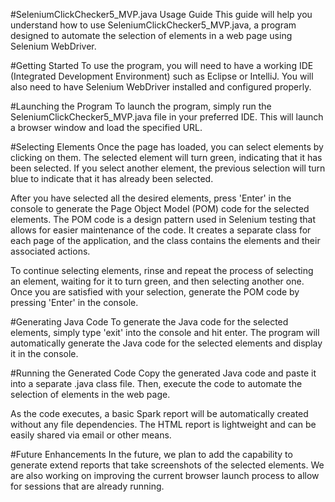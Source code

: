 #SeleniumClickChecker5_MVP.java Usage Guide
This guide will help you understand how to use SeleniumClickChecker5_MVP.java, a program designed to automate the selection of elements in a web page using Selenium WebDriver.

#Getting Started
To use the program, you will need to have a working IDE (Integrated Development Environment) such as Eclipse or IntelliJ. You will also need to have Selenium WebDriver installed and configured properly.

#Launching the Program
To launch the program, simply run the SeleniumClickChecker5_MVP.java file in your preferred IDE. This will launch a browser window and load the specified URL.

#Selecting Elements
Once the page has loaded, you can select elements by clicking on them. The selected element will turn green, indicating that it has been selected. If you select another element, the previous selection will turn blue to indicate that it has already been selected.

After you have selected all the desired elements, press 'Enter' in the console to generate the Page Object Model (POM) code for the selected elements. The POM code is a design pattern used in Selenium testing that allows for easier maintenance of the code. It creates a separate class for each page of the application, and the class contains the elements and their associated actions.

To continue selecting elements, rinse and repeat the process of selecting an element, waiting for it to turn green, and then selecting another one. Once you are satisfied with your selection, generate the POM code by pressing 'Enter' in the console.

#Generating Java Code
To generate the Java code for the selected elements, simply type 'exit' into the console and hit enter. The program will automatically generate the Java code for the selected elements and display it in the console.

#Running the Generated Code
Copy the generated Java code and paste it into a separate .java class file. Then, execute the code to automate the selection of elements in the web page.

As the code executes, a basic Spark report will be automatically created without any file dependencies. The HTML report is lightweight and can be easily shared via email or other means.

#Future Enhancements
In the future, we plan to add the capability to generate extend reports that take screenshots of the selected elements. We are also working on improving the current browser launch process to allow for sessions that are already running.
